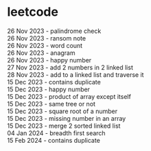 # leetcode
26 Nov 2023 - palindrome check <br>
26 Nov 2023 - ransom note <br>
26 Nov 2023 - word count <br>
26 Nov 2023 - anagram <br>
26 Nov 2023 - happy number <br>
27 Nov 2023 - add 2 numbers in 2 linked list <br>
28 Nov 2023 - add to a linked list and traverse it <br>
15 Dec 2023 - contains duplicate <br>
15 Dec 2023 - happy number <br>
15 Dec 2023 - product of array except itself <br>
15 Dec 2023 - same tree or not <br>
15 Dec 2023 - square root of a number <br>
15 Dec 2023 - missing number in an array <br>
15 Dec 2023 - merge 2 sorted linked list <br>
04 Jan 2024 - breadth first search <br>
15 Feb 2024 - contains duplicate <br>